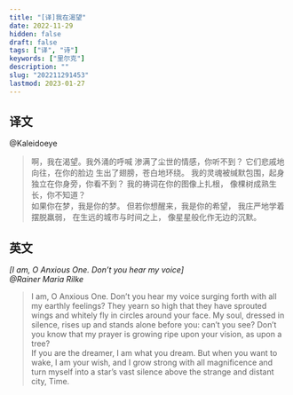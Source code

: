 ```yaml
---
title: "[译]我在渴望"
date: 2022-11-29
hidden: false
draft: false
tags: ["译", "诗"]
keywords: ["里尔克"]
description: ""
slug: "202211291453"
lastmod: 2023-01-27
---
```


## 译文
@Kaleidoeye

>啊，我在渴望。我外涌的呼喊
渗满了尘世的情感，你听不到？
它们悲戚地向往，在你的脸边
生出了翅膀，苍白地环绕。
我的灵魂被缄默包围，起身
独立在你身旁，你看不到？
我的祷词在你的图像上扎根，
像棵树成熟生长，你不知道？
<br>如果你在梦，我是你的梦。
但若你想醒来，我是你的希望，
我庄严地学着摆脱羸弱，
在生远的城市与时间之上，
像星星般化作无边的沉默。

## 英文
*[I am, O Anxious One. Don’t you hear my voice]<br>
@Rainer Maria Rilke*
>I am, O Anxious One. Don’t you hear my voice 
surging forth with all my earthly feelings?
They yearn so high that they have sprouted wings
and whitely fly in circles around your face.
My soul, dressed in silence, rises up
and stands alone before you: can’t you see?
Don’t you know that my prayer is growing ripe
upon your vision, as upon a tree?
<br>If you are the dreamer, I am what you dream.
But when you want to wake, I am your wish,
and I grow strong with all magnificence
and turn myself into a star’s vast silence
above the strange and distant city, Time.